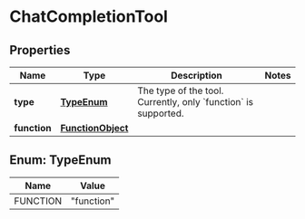 # ChatCompletionTool

## Properties
Name | Type | Description | Notes
------------ | ------------- | ------------- | -------------
**type** | [**TypeEnum**](#TypeEnum) | The type of the tool. Currently, only &#x60;function&#x60; is supported. | 
**function** | [**FunctionObject**](FunctionObject.md) |  | 

<a name="TypeEnum"></a>
## Enum: TypeEnum
Name | Value
---- | -----
FUNCTION | &quot;function&quot;
